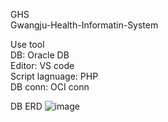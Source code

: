 GHS <br/>
Gwangju-Health-Informatin-System

Use tool <br/>
DB: Oracle DB <br/>
Editor: VS code <br/>
Script lagnuage: PHP <br/>
DB conn: OCI conn

DB ERD
![image](https://github.com/ange1jun/Gwangju-Health-information-System/assets/91591128/acfcbb4b-562b-45ed-b197-7af7778048b0)
